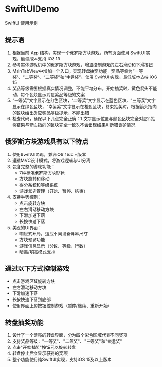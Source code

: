 # SwiftUIDemo
SwiftUI 使用示例
## 提示语
1. 根据当前 App 结构，实现一个俄罗斯方块游戏，所有页面使用 SwiftUI 实现，最低版本支持 iOS 15
2. 参考实体游戏机中的俄罗斯方块游戏，增加控制游戏的左右滑动和下滑按钮
3. MainTabView中增加一个入口，实现转盘抽奖功能，奖品等级为“一等奖”、“二等奖”、“三等奖”和“幸运奖”，使用 SwiftUI 实现，最低版本支持 iOS 15
4. 奖品等级需要根据真实情况调整，不能平均分布，开始抽奖时，黄色箭头不能动，每个色块显示对应奖品等级的文案
5. “一等奖”文字显示在红色区块，“二等奖”文字显示在蓝色区块，“三等奖”文字显示在绿色区块，“幸运奖”文字显示在橙色区块，结束抽奖时，根据箭头指向的区块给出对应奖品等级提示，不能出错
6. 检查代码，确保以下几点完全正确：1.文字显示位置与颜色区块完全对应2.抽奖结果与箭头指向的区块完全一致3.不会出现结果判断错误的情况
## 俄罗斯方块游戏具有以下特点
1. 使用SwiftUI实现，兼容iOS 15以上版本
2. 遵循MVC设计模式，将游戏逻辑与UI分离
3. 包含完整的游戏功能：
    * 7种标准俄罗斯方块形状
    * 方块旋转和移动
    * 得分系统和等级系统
    * 游戏状态管理（开始、暂停、结束）
4. 支持手势控制：
    * 点击旋转方块
    * 左右滑动移动方块
    * 下滑加速下落
    * 长按快速下落
5. 美观的UI界面：
    * 响应式布局，适应不同设备屏幕尺寸
    * 方块预览功能
    * 游戏信息显示（分数、等级、行数）
    * 暗黑/明亮模式支持
## 通过以下方式控制游戏
* 点击游戏区域旋转方块
* 左右滑动移动方块
* 下滑加速下落
* 长按快速下落到底部
* 使用界面上的按钮控制游戏（暂停/继续、重新开始）
## 转盘抽奖功能
1. 设计了一个漂亮的转盘界面，分为四个彩色区域代表不同奖项
2. 支持奖品等级："一等奖"、"二等奖"、"三等奖"和"幸运奖"
3. 点击"开始抽奖"按钮可以旋转转盘
4. 转盘停止后会显示获得的奖项
5. 整个功能使用纯SwiftUI实现，支持iOS 15及以上版本

